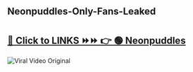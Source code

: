 
 ## Neonpuddles-Only-Fans-Leaked

# <h2><a href="https://clipsfans.com/Neonpuddles&ref=git">🔗 Click to LINKS ⏩⏩ 👉 🟢 Neonpuddles </a></h2>

<a href="https://clipsfans.com/Neonpuddles&ref=git" rel="nofollow" data-target="animated-image.originalLink"><img src="https://i.ibb.co.com/xMMVF88/686577567.gif" alt="Viral Video Original" style="max-width: 100%; display: inline-block;" data-target="animated-image.originalImage"></a>
